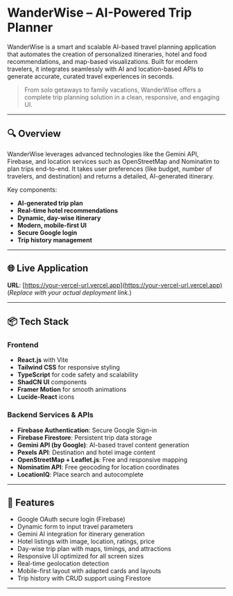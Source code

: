 # WanderWise – AI-Powered Trip Planner

WanderWise is a smart and scalable AI-based travel planning application that automates the creation of personalized itineraries, hotel and food recommendations, and map-based visualizations. Built for modern travelers, it integrates seamlessly with AI and location-based APIs to generate accurate, curated travel experiences in seconds.

> From solo getaways to family vacations, WanderWise offers a complete trip planning solution in a clean, responsive, and engaging UI.

---

## 🔍 Overview

WanderWise leverages advanced technologies like the Gemini API, Firebase, and location services such as OpenStreetMap and Nominatim to plan trips end-to-end. It takes user preferences (like budget, number of travelers, and destination) and returns a detailed, AI-generated itinerary.

Key components:
- **AI-generated trip plan**
- **Real-time hotel recommendations**
- **Dynamic, day-wise itinerary**
- **Modern, mobile-first UI**
- **Secure Google login**
- **Trip history management**

---

## 🌐 Live Application

**URL**: [https://your-vercel-url.vercel.app](https://your-vercel-url.vercel.app)  
(*Replace with your actual deployment link.*)

---

## 📦 Tech Stack

### Frontend
- **React.js** with Vite
- **Tailwind CSS** for responsive styling
- **TypeScript** for code safety and scalability
- **ShadCN UI** components
- **Framer Motion** for smooth animations
- **Lucide-React** icons

### Backend Services & APIs
- **Firebase Authentication**: Secure Google Sign-in
- **Firebase Firestore**: Persistent trip data storage
- **Gemini API (by Google)**: AI-based travel content generation
- **Pexels API**: Destination and hotel image content
- **OpenStreetMap + Leaflet.js**: Free and responsive mapping
- **Nominatim API**: Free geocoding for location coordinates
- **LocationIQ**: Place search and autocomplete

---

## 📱 Features

- Google OAuth secure login (Firebase)
- Dynamic form to input travel parameters
- Gemini AI integration for itinerary generation
- Hotel listings with image, location, ratings, price
- Day-wise trip plan with maps, timings, and attractions
- Responsive UI optimized for all screen sizes
- Real-time geolocation detection
- Mobile-first layout with adapted cards and layouts
- Trip history with CRUD support using Firestore

---
